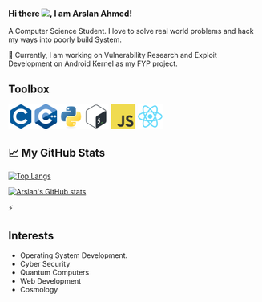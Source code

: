<!--
**DeathNet123/DeathNet123** is a ✨ _special_ ✨ repository because its `README.md` (this file) appears on your GitHub profile.

Here are some ideas to get you started:

- 🔭 I’m currently working on ...
- 🌱 I’m currently learning ...
- 👯 I’m looking to collaborate on ...
- 🤔 I’m looking for help with ...
- 💬 Ask me about ...
- 📫 How to reach me: ...
- 😄 Pronouns: ...
- ⚡ Fun fact: ...
-->
### Hi there <img src="https://raw.githubusercontent.com/MartinHeinz/MartinHeinz/master/wave.gif" width="20px">, I am Arslan Ahmed!

<p>A Computer Science Student. I love to solve real world problems and hack my ways into poorly build System.</p>
<p>🌱 Currently, I am working on Vulnerability Research and Exploit Development on Android Kernel as my FYP project.</p>

## Toolbox
<img src = "https://github.com/devicons/devicon/blob/master/icons/c/c-plain.svg" alt = "C-Logo" width="50" height="50"><img src = "https://github.com/devicons/devicon/blob/master/icons/cplusplus/cplusplus-original.svg" alt = "C++-Logo" width="50" height="50"><img src = "https://github.com/devicons/devicon/blob/master/icons/python/python-original.svg" alt = "Python" width="50" height="50"><img src ="https://github.com/devicons/devicon/blob/master/icons/bash/bash-original.svg" alt = "BASH" width="50" height="50">
 <img src = "https://github.com/devicons/devicon/blob/master/icons/javascript/javascript-original.svg" alt ="JS" width="50" height="50">
<img src = "https://github.com/devicons/devicon/blob/master/icons/react/react-original.svg" alt = "React" width="50" height="50">


## &#x1f4c8; My GitHub Stats

[![Top Langs](https://github-readme-stats.vercel.app/api/top-langs/?username=DeathNet123&theme=radical)](https://github.com/anuraghazra/github-readme-stats)

[![Arslan's GitHub stats](https://github-readme-stats.vercel.app/api?username=DeathNet123&theme=radical)](https://github.com/anuraghazra/github-readme-stats)

⚡ 
## Interests

<ul>
  <li>Operating System Development.</li>
  <li>Cyber Security</li>
 <li>Quantum Computers </li> 
 <li>Web Development</li>
  <li>Cosmology</li>
</ul
